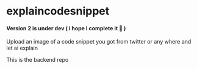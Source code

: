 # explaincodesnippet 

#### Version 2 is under dev  ( i hope I complete it 👀 )
Upload an image of a code snippet you got from twitter or any where and let ai explain

This is the backend repo
